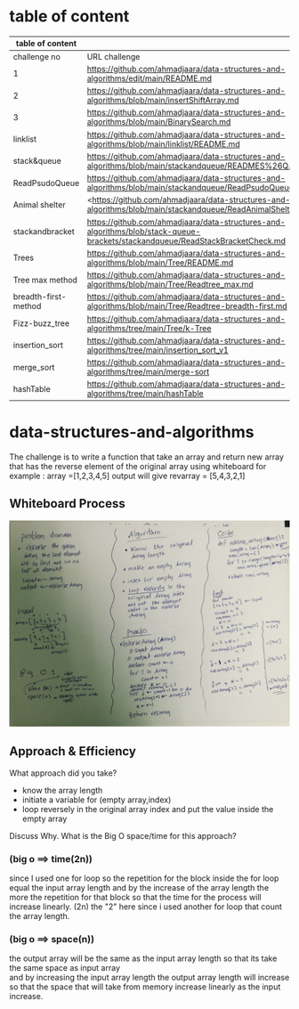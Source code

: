 
# table of content  

| table of content |  |
| ----------- | ----------- |
| challenge no| URL challenge |
| 1 | <https://github.com/ahmadjaara/data-structures-and-algorithms/edit/main/README.md> |
| 2  | <https://github.com/ahmadjaara/data-structures-and-algorithms/blob/main/insertShiftArray.md>  |
| 3  | <https://github.com/ahmadjaara/data-structures-and-algorithms/blob/main/BinarySearch.md> |
|linklist| <https://github.com/ahmadjaara/data-structures-and-algorithms/blob/main/linklist/README.md>|
|stack&queue| <https://github.com/ahmadjaara/data-structures-and-algorithms/blob/main/stackandqueue/READMES%26Q.md>|
|ReadPsudoQueue|<https://github.com/ahmadjaara/data-structures-and-algorithms/blob/main/stackandqueue/ReadPsudoQueue.md>|
|Animal shelter|<<https://github.com/ahmadjaara/data-structures-and-algorithms/blob/main/stackandqueue/ReadAnimalShelter.md>|
|stackandbracket|<https://github.com/ahmadjaara/data-structures-and-algorithms/blob/stack-queue-brackets/stackandqueue/ReadStackBracketCheck.md>|
|Trees |<https://github.com/ahmadjaara/data-structures-and-algorithms/blob/main/Tree/README.md>|
|Tree max method|<https://github.com/ahmadjaara/data-structures-and-algorithms/blob/main/Tree/Readtree_max.md>|
|breadth-first-method|<https://github.com/ahmadjaara/data-structures-and-algorithms/blob/main/Tree/Readtree-breadth-first.md>|
|Fizz-buzz_tree|<https://github.com/ahmadjaara/data-structures-and-algorithms/tree/main/Tree/k-Tree>|
|insertion_sort |<https://github.com/ahmadjaara/data-structures-and-algorithms/tree/main/insertion_sort_v1>|
|merge_sort|<https://github.com/ahmadjaara/data-structures-and-algorithms/tree/main/merge-sort>|
|hashTable|<https://github.com/ahmadjaara/data-structures-and-algorithms/tree/main/hashTable>|

# data-structures-and-algorithms

The challenge is to write a function that take an array and return new array that has the reverse element of the original array using whiteboard
for example :
array =[1,2,3,4,5]
output will give
revarray = [5,4,3,2,1]  

## Whiteboard Process

![Whiteboard challenge](/picture/array-reverse.jpeg "Whiteboard challenge" )

## Approach & Efficiency

What approach did you take?

- know the array length
- initiate a variable for (empty array,index)
- loop reversely in the original array index and put the value inside the empty   array

Discuss Why. What is the Big O space/time for this approach?

### (big o ==> time(2n))

since I used one for loop so the repetition for the block inside the for loop equal the input array length and by the increase of the array length the more the repetition for that block
so that the time for the process will increase linearly.
(2n) the "2" here since i used another for loop that count the array length.

### (big o ==> space(n))

the output array will be the same as the input array length
so that its take the same space as input array  
and by increasing the input array length the output array length will increase so that the space that will take from memory increase linearly as the input increase.
